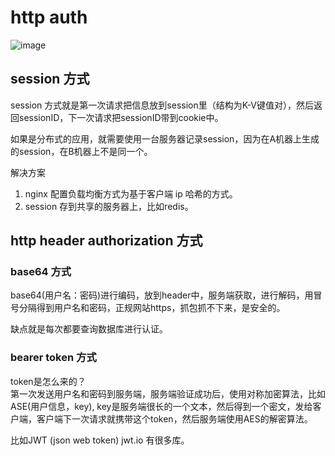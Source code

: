 # http auth

![image](https://leofaye-ghb.obs.cn-east-3.myhuaweicloud.com/note/net/http_auth.png)

## session 方式
session 方式就是第一次请求把信息放到session里（结构为K-V键值对），然后返回sessionID，下一次请求把sessionID带到cookie中。  

如果是分布式的应用，就需要使用一台服务器记录session，因为在A机器上生成的session，在B机器上不是同一个。  

解决方案

1. nginx 配置负载均衡方式为基于客户端 ip 哈希的方式。
2. session 存到共享的服务器上，比如redis。

## http header authorization 方式

### base64 方式
base64(用户名：密码)进行编码，放到header中，服务端获取，进行解码，用冒号分隔得到用户名和密码，正规网站https，抓包抓不下来，是安全的。  

缺点就是每次都要查询数据库进行认证。

### bearer token 方式
token是怎么来的？  
第一次发送用户名和密码到服务端，服务端验证成功后，使用对称加密算法，比如ASE(用户信息，key), key是服务端很长的一个文本，然后得到一个密文，发给客户端，客户端下一次请求就携带这个token，然后服务端使用AES的解密算法。  

比如JWT (json web token) jwt.io 有很多库。